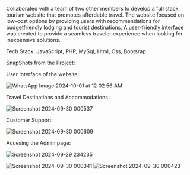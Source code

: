 Collaborated with a team of two other members to develop a full stack tourism website that promotes affordable travel. The website focused on low-cost options by providing users with recommendations for budgetfriendly lodging and tourist destinations,
A user-friendly interface was created to provide a seamless traveler experience when looking for inexpensive
solutions.

Tech Stack:
JavaScript, PHP, MySql, Html, Css, Bootsrap

SnapShots from the Project:

User Interface of the website:

![WhatsApp Image 2024-10-01 at 12 02 56 AM](https://github.com/user-attachments/assets/130d7439-8671-48ec-866b-44c59e1f8c2b)

Travel Destinations and Accommodations :

![Screenshot 2024-09-30 000537](https://github.com/user-attachments/assets/31099e5b-93e8-4678-88f3-f421afee3d16)

Customer Support:

![Screenshot 2024-09-30 000609](https://github.com/user-attachments/assets/afd231a5-d4a0-42cb-a890-1ef5282c6f3a)

Accesing the Admin page:

![Screenshot 2024-09-29 234235](https://github.com/user-attachments/assets/1c53d6c5-161e-4705-8150-e2a94a73468c)


![Screenshot 2024-09-30 000341](https://github.com/user-attachments/assets/d30dcf29-bf23-4de6-9854-8166333cab36)
![Screenshot 2024-09-30 000423](https://github.com/user-attachments/assets/c007a0dc-dba8-49fe-a157-497bfc698d1f)


